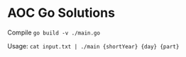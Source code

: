 # AOC Go Solutions

Compile `go build -v ./main.go`

Usage: `cat input.txt | ./main {shortYear} {day} {part}`
